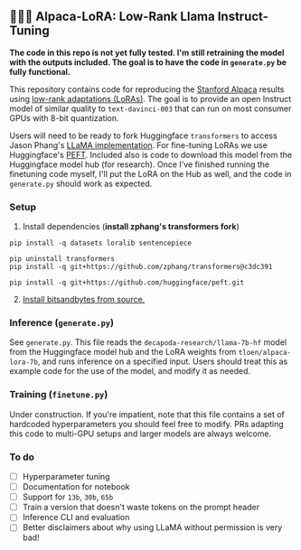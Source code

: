 ## 🦙🌲🤏 Alpaca-LoRA: Low-Rank Llama Instruct-Tuning

**The code in this repo is not yet fully tested. I'm still retraining the model with the outputs included. The goal is to have the code in `generate.py` be fully functional.**

This repository contains code for reproducing the [Stanford Alpaca](https://github.com/tatsu-lab/stanford_alpaca) results using [low-rank adaptations (LoRAs)](https://arxiv.org/pdf/2106.09685.pdf).
The goal is to provide an open Instruct model of similar quality to `text-davinci-003` that can run on most consumer GPUs with 8-bit quantization.

Users will need to be ready to fork Huggingface `transformers` to access Jason Phang's [LLaMA implementation](https://github.com/huggingface/transformers/pull/21955).
For fine-tuning LoRAs we use Huggingface's [PEFT](https://github.com/huggingface/peft).
Included also is code to download this model from the Huggingface model hub (for research).
Once I've finished running the finetuning code myself, I'll put the LoRA on the Hub as well, and the code in `generate.py` should work as expected.

### Setup

1. Install dependencies (**install zphang's transformers fork**)

```
pip install -q datasets loralib sentencepiece

pip uninstall transformers
pip install -q git+https://github.com/zphang/transformers@c3dc391

pip install -q git+https://github.com/huggingface/peft.git
```

2. [Install bitsandbytes from source.](https://github.com/TimDettmers/bitsandbytes/blob/main/compile_from_source.md)

### Inference (`generate.py`)

See `generate.py`. This file reads the `decapoda-research/llama-7b-hf` model from the Huggingface model hub and the LoRA weights from `tloen/alpaca-lora-7b`, and runs inference on a specified input. Users should treat this as example code for the use of the model, and modify it as needed.

### Training (`finetune.py`)

Under construction. If you're impatient, note that this file contains a set of hardcoded hyperparameters you should feel free to modify.
PRs adapting this code to multi-GPU setups and larger models are always welcome.

### To do

- [ ] Hyperparameter tuning
- [ ] Documentation for notebook
- [ ] Support for `13b`, `30b`, `65b`
- [ ] Train a version that doesn't waste tokens on the prompt header
- [ ] Inference CLI and evaluation
- [ ] Better disclaimers about why using LLaMA without permission is very bad!
